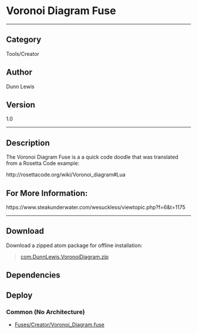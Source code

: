 # Voronoi Diagram Fuse
___

## Category
Tools/Creator

## Author
Dunn Lewis

## Version
1.0

___

## Description
<p>The Voronoi Diagram Fuse is a a quick code doodle that was translated from a Rosetta Code example:</p>
	
<p>http://rosettacode.org/wiki/Voronoi_diagram#Lua</p>

<h2>For More Information:</h2>
<p>https://www.steakunderwater.com/wesuckless/viewtopic.php?f=6&t=1175</p>

___

## Download

Download a zipped atom package for offline installation:
> [com.DunnLewis.VoronoiDiagram.zip](https://gitlab.com/WeSuckLess/Reactor/-/archive/master/Reactor-master.zip?path=Atoms/com.DunnLewis.VoronoiDiagram)  

## Dependencies

## Deploy

### Common (No Architecture)

<ul>
<li><a href="https://gitlab.com/WeSuckLess/Reactor/-/blob/master/Atoms/com.DunnLewis.VoronoiDiagram/Fuses/Creator/Voronoi_Diagram.fuse?ref_type=heads">Fuses/Creator/Voronoi_Diagram.fuse</a></li>
</ul>
